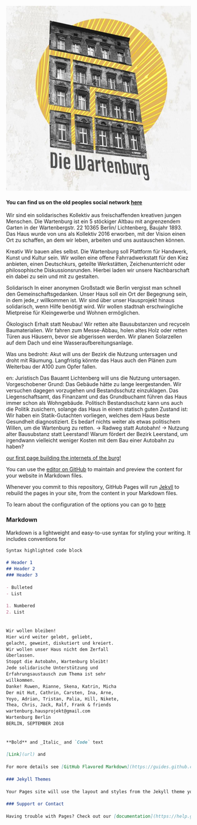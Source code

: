 ![Image](burglogo.jpg)

#### You can find us on the old peoples social network [here](https://www.facebook.com/wartenburgberlinbleibt/)

Wir sind ein solidarisches Kollektiv aus
freischaffenden kreativen jungen Menschen.
Die Wartenburg ist ein 5 stöckiger Altbau
mit angrenzendem Garten in der Wartenbergstr. 22
10365 Berlin/ Lichtenberg, Baujahr 1893.
Das Haus wurde von uns als Kollektiv 2016 erworben, mit der Vision einen Ort zu schaffen, an dem
wir leben, arbeiten und uns austauschen können.

Kreativ
Wir bauen alles selbst.
Die Wartenburg soll Plattform für
Handwerk, Kunst und Kultur sein.
Wir wollen eine offene Fahrradwerkstatt für den Kiez anbieten, einen
Deutschkurs, geteilte Werkstätten,
Zeichenunterricht oder philosophische
Diskussionsrunden.
Hierbei laden wir unsere Nachbarschaft
ein dabei zu sein und mit zu gestalten.

Solidarisch
In einer anonymen Großstadt wie
Berlin vergisst man schnell den
Gemeinschaftsgedanken.
Unser Haus soll ein Ort der Begegnung
sein, in dem jede_r willkommen ist.
Wir sind über unser Hausprojekt hinaus
solidarisch, wenn Hilfe benötigt wird.
Wir wollen stadtnah erschwingliche
Mietpreise für Kleingewerbe und Wohnen
ermöglichen.

Ökologisch
Erhalt statt Neubau!
Wir retten alte Bausubstanzen und
recyceln Baumaterialien.
Wir fahren zum Messe-Abbau,
holen altes Holz oder retten Türen
aus Häusern, bevor sie abgerissen
werden.
Wir planen Solarzellen auf dem Dach
und eine Wasseraufbereitungsanlage.

Was uns bedroht:
Akut will uns der Bezirk die Nutzung
untersagen und droht mit Räumung.
Langfristig könnte das Haus
auch den Plänen zum Weiterbau
der A100 zum Opfer fallen.

en:
Juristisch
Das Bauamt Lichtenberg will uns die Nutzung
untersagen. Vorgeschobener Grund:
Das Gebäude hätte zu lange leergestanden.
Wir versuchen dagegen vorzugehen und Bestandsschutz
einzuklagen.
Das Liegenschaftsamt, das Finanzamt und das
Grundbuchamt führen das Haus immer schon als
Wohngebäude.
Politisch
Bestandsschutz kann uns auch die Politik zusichern,
solange das Haus in einem statisch guten Zustand ist:
Wir haben ein Statik-Gutachten vorliegen,
welches dem Haus beste Gesundheit diagnostiziert.
Es bedarf nichts weiter als etwas politischem
Willen, um die Wartenburg zu retten.
 -> Radweg statt Autobahn!
-> Nutzung alter Bausubstanz
statt Leerstand!
Warum fördert der Bezirk
Leerstand, um irgendwann
vielleicht weniger Kosten
mit dem Bau einer Autobahn zu haben?



[our first page building the internets of the burg!](our_first_page)

You can use the [editor on GitHub](https://github.com/w22liebt/w22liebt.github.com/edit/master/README.md) to maintain and preview the content for your website in Markdown files.

Whenever you commit to this repository, GitHub Pages will run [Jekyll](https://jekyllrb.com/) to rebuild the pages in your site, from the content in your Markdown files.



To learn about the configuration of the options you can go to [here](https://jekyllrb.com/docs/configuration/)

### Markdown

Markdown is a lightweight and easy-to-use syntax for styling your writing. It includes conventions for

```markdown
Syntax highlighted code block

# Header 1
## Header 2
### Header 3

- Bulleted
- List

1. Numbered
2. List


Wir wollen bleiben!
Hier wird weiter gelebt, geliebt,
gelacht, geweint, diskutiert und kreiert.
Wir wollen unser Haus nicht dem Zerfall
überlassen.
Stoppt die Autobahn, Wartenburg bleibt!
Jede solidarische Unterstützung und
Erfahrungsaustausch zum Thema ist sehr
willkommen.
Danke! Ruwen, Rianne, Skena, Katrin, Micha
Der mit Hut, Cathrin, Carsten, Ina, Arne,
Yoyo, Adrian, Tristan, Palia, Hill, Nikete,
Thea, Chris, Jack, Ralf, Frank & friends
wartenburg.hausprojekt@gmail.com
Wartenburg Berlin
BERLIN, SEPTEMBER 2018


**Bold** and _Italic_ and `Code` text

[Link](url) and

For more details see [GitHub Flavored Markdown](https://guides.github.com/features/mastering-markdown/).

### Jekyll Themes

Your Pages site will use the layout and styles from the Jekyll theme you have selected in your [repository settings](https://github.com/w22liebt/w22liebt.github.com/settings). The name of this theme is saved in the Jekyll `_config.yml` configuration file.

### Support or Contact

Having trouble with Pages? Check out our [documentation](https://help.github.com/categories/github-pages-basics/) or [contact support](https://github.com/contact) and we’ll help you sort it out.
